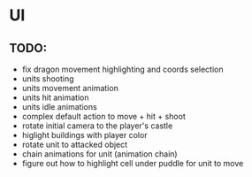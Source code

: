 # UI

## TODO:
- fix dragon movement highlighting and coords selection
- units shooting
- units movement animation
- units hit animation
- units idle animations
- complex default action to move + hit + shoot
- rotate initial camera to the player's castle
- higlight buildings with player color
- rotate unit to attacked object
- chain animations for unit (animation chain)
- figure out how to highlight cell under puddle for unit to move
